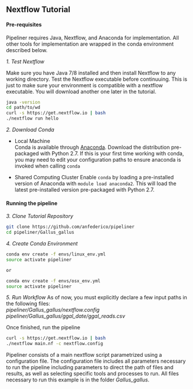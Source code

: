 ## Nextflow Tutorial
#### Pre-requisites
Pipeliner requires Java, Nextflow, and Anaconda for implementation. All other tools for implementation are wrapped in the conda environment described below. 

*1. Test Nextflow*

Make sure you have Java 7/8 installed and then install Nextflow to any working directory. Test the Nextflow executable before continuuing. This is just to make sure your environment is compatible with a nextflow executable. You will download another one later in the tutorial.
```bash
java -version
cd path/to/wd
curl -s https://get.nextflow.io | bash
./nextflow run hello
```

*2. Download Conda*

- Local Machine  
Conda is available through [Anaconda](https://www.continuum.io/downloads). Download the distribution pre-packaged with Python 2.7. If this is your first time working with conda, you may need to edit your configuration paths to ensure anaconda is invoked when calling `conda`

- Shared Computing Cluster
Enable `conda` by loading a pre-installed version of Anaconda with `module load anaconda2`. This will load the latest pre-installed version pre-packaged with Python 2.7.

#### Running the pipeline

*3. Clone Tutorial Repository*

```bash
git clone https://github.com/anfederico/pipeliner
cd pipeliner/Gallus_gallus
```

*4. Create Conda Environment*

```bash
conda env create -f envs/linux_env.yml 
source activate pipeliner

or

conda env create -f envs/osx_env.yml 
source activate pipeliner
```

*5. Run Workflow*
As of now, you must explicitly declare a few input paths in the following files:  
*pipeliner/Gallus_gallus/nextflow.config*
*pipeliner/Gallus_gallus/ggal_date/ggal_reads.csv*

Once finished, run the pipeline

```bash
curl -s https://get.nextflow.io | bash
./nextflow main.nf -c nextflow.config
```

Pipeliner consists of a main nextflow script parametrized using a configuration file. The configuration file includes all parameters necessary to run the pipeline including  parameters to direct the path of files and results, as well as selecting specific tools and processes to run. All files necessary to run this example is in the folder *Gallus_gallus*.